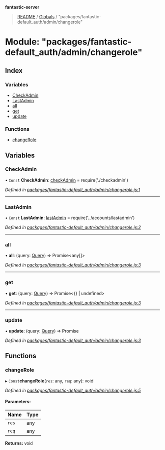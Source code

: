 **fantastic-server**

> [README](../README.md) / [Globals](../globals.md) / "packages/fantastic-default_auth/admin/changerole"

# Module: "packages/fantastic-default_auth/admin/changerole"

## Index

### Variables

* [CheckAdmin](_packages_fantastic_default_auth_admin_changerole_.md#checkadmin)
* [LastAdmin](_packages_fantastic_default_auth_admin_changerole_.md#lastadmin)
* [all](_packages_fantastic_default_auth_admin_changerole_.md#all)
* [get](_packages_fantastic_default_auth_admin_changerole_.md#get)
* [update](_packages_fantastic_default_auth_admin_changerole_.md#update)

### Functions

* [changeRole](_packages_fantastic_default_auth_admin_changerole_.md#changerole)

## Variables

### CheckAdmin

• `Const` **CheckAdmin**: [checkAdmin](_packages_fantastic_default_auth_admin_checkadmin_.md#checkadmin) = require('./checkadmin')

*Defined in [packages/fantastic-default_auth/admin/changerole.js:1](https://github.com/besimorhino/project-fantastic/blob/af5d0de/packages/fantastic-default_auth/admin/changerole.js#L1)*

___

### LastAdmin

• `Const` **LastAdmin**: [lastAdmin](_packages_fantastic_default_auth_accounts_lastadmin_.md#lastadmin) = require('../accounts/lastadmin')

*Defined in [packages/fantastic-default_auth/admin/changerole.js:2](https://github.com/besimorhino/project-fantastic/blob/af5d0de/packages/fantastic-default_auth/admin/changerole.js#L2)*

___

### all

•  **all**: (query: [Query](_packages_fantastic_utils_db_types_d_.md#query)) => Promise\<any[]>

*Defined in [packages/fantastic-default_auth/admin/changerole.js:3](https://github.com/besimorhino/project-fantastic/blob/af5d0de/packages/fantastic-default_auth/admin/changerole.js#L3)*

___

### get

•  **get**: (query: [Query](_packages_fantastic_utils_db_types_d_.md#query)) => Promise\<{} \| undefined>

*Defined in [packages/fantastic-default_auth/admin/changerole.js:3](https://github.com/besimorhino/project-fantastic/blob/af5d0de/packages/fantastic-default_auth/admin/changerole.js#L3)*

___

### update

•  **update**: (query: [Query](_packages_fantastic_utils_db_types_d_.md#query)) => Promise

*Defined in [packages/fantastic-default_auth/admin/changerole.js:3](https://github.com/besimorhino/project-fantastic/blob/af5d0de/packages/fantastic-default_auth/admin/changerole.js#L3)*

## Functions

### changeRole

▸ `Const`**changeRole**(`res`: any, `req`: any): void

*Defined in [packages/fantastic-default_auth/admin/changerole.js:5](https://github.com/besimorhino/project-fantastic/blob/af5d0de/packages/fantastic-default_auth/admin/changerole.js#L5)*

#### Parameters:

Name | Type |
------ | ------ |
`res` | any |
`req` | any |

**Returns:** void
